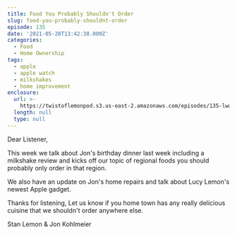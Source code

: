```yaml
---
title: Food You Probably Shouldn't Order
slug: food-you-probably-shouldnt-order
episode: 135
date: '2021-05-20T13:42:38.000Z'
categories:
  - Food
  - Home Ownership
tags:
  - apple
  - apple watch
  - milkshakes
  - home improvement
enclosure:
  url: >-
    https://twistoflemonpod.s3.us-east-2.amazonaws.com/episodes/135-lwatol-20210520.mp3
  length: null
  type: null
---
```


Dear Listener,

This week we talk about Jon's birthday dinner last week including a milkshake review and kicks off our topic of regional foods you should probably only order in that region.

We also have an update on Jon's home repairs and talk about Lucy Lemon's newest Apple gadget.

Thanks for listening, Let us know if you home town has any really delicious cuisine that we shouldn't order anywhere else.

Stan Lemon & Jon Kohlmeier
